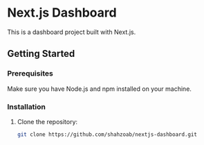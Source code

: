 # Next.js Dashboard

This is a dashboard project built with Next.js.

## Getting Started

### Prerequisites

Make sure you have Node.js and npm installed on your machine.

### Installation

1. Clone the repository:

   ```bash
   git clone https://github.com/shahzoab/nextjs-dashboard.git
   ```
